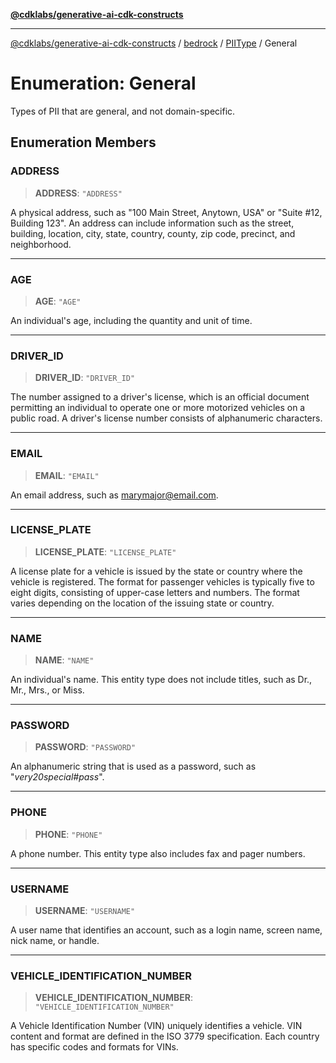 [**@cdklabs/generative-ai-cdk-constructs**](../../../../../../README.md)

***

[@cdklabs/generative-ai-cdk-constructs](../../../../../../README.md) / [bedrock](../../../README.md) / [PIIType](../README.md) / General

# Enumeration: General

Types of PII that are general, and not domain-specific.

## Enumeration Members

### ADDRESS

> **ADDRESS**: `"ADDRESS"`

A physical address, such as "100 Main Street, Anytown, USA" or "Suite #12,
Building 123". An address can include information such as the street, building,
location, city, state, country, county, zip code, precinct, and neighborhood.

***

### AGE

> **AGE**: `"AGE"`

An individual's age, including the quantity and unit of time.

***

### DRIVER\_ID

> **DRIVER\_ID**: `"DRIVER_ID"`

The number assigned to a driver's license, which is an official document
permitting an individual to operate one or more motorized vehicles on a
public road. A driver's license number consists of alphanumeric characters.

***

### EMAIL

> **EMAIL**: `"EMAIL"`

An email address, such as marymajor@email.com.

***

### LICENSE\_PLATE

> **LICENSE\_PLATE**: `"LICENSE_PLATE"`

A license plate for a vehicle is issued by the state or country where the
vehicle is registered. The format for passenger vehicles is typically five
to eight digits, consisting of upper-case letters and numbers. The format
varies depending on the location of the issuing state or country.

***

### NAME

> **NAME**: `"NAME"`

An individual's name. This entity type does not include titles, such as Dr.,
 Mr., Mrs., or Miss.

***

### PASSWORD

> **PASSWORD**: `"PASSWORD"`

An alphanumeric string that is used as a password, such as "*very20special#pass*".

***

### PHONE

> **PHONE**: `"PHONE"`

A phone number. This entity type also includes fax and pager numbers.

***

### USERNAME

> **USERNAME**: `"USERNAME"`

A user name that identifies an account, such as a login name, screen name,
nick name, or handle.

***

### VEHICLE\_IDENTIFICATION\_NUMBER

> **VEHICLE\_IDENTIFICATION\_NUMBER**: `"VEHICLE_IDENTIFICATION_NUMBER"`

A Vehicle Identification Number (VIN) uniquely identifies a vehicle. VIN
content and format are defined in the ISO 3779 specification. Each country
has specific codes and formats for VINs.
